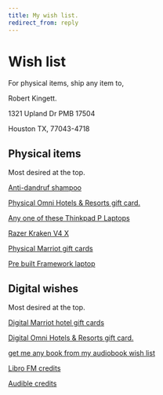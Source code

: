 ```yaml
---
title: My wish list.
redirect_from: reply
---
```


<h1>Wish list</h1>

For physical items, ship any item to,

Robert Kingett.

1321 Upland Dr PMB 17504

Houston TX, 77043-4718

<h2>Physical items</h2>

Most desired at the top.

[Anti-dandruf shampoo](https://www.walgreens.com/store/c/shampoo-and-conditioner/ID=360481-tier3)

[Physical Omni Hotels & Resorts gift card.](https://www.omnihotels.com/shop/gift-cards)

[Any one of these Thinkpad P Laptops](https://www.lenovo.com/us/en/c/laptops/thinkpad/thinkpadp/)

[Razer Kraken V4 X](https://www.razer.com/gaming-headsets/razer-kraken-v4-x)

[Physical Marriot gift cards](https://gifts.marriott.com/gift-cards/)

[Pre built Framework laptop](https://frame.work/products/laptop13-intel-ultra-1)

<h2>Digital wishes</h2>

Most desired at the top.

[Digital Marriot hotel gift cards](https://gifts.marriott.com/e-gifts/)

[Digital Omni Hotels & Resorts gift card.](https://www.omnihotels.com/shop/gift-cards)

[get me any book from my audiobook wish list](https://libro.fm/wishlist/1038030)

[Libro FM credits](https://libro.fm/gift)

[Audible credits](https://www.audible.com/mk/g/giftcenter)